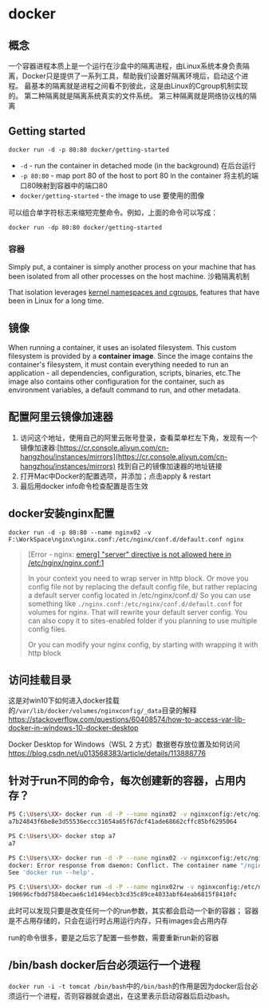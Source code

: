 # docker

## 概念

一个容器进程本质上是一个运行在沙盒中的隔离进程，由Linux系统本身负责隔离，Docker只是提供了一系列工具，帮助我们设置好隔离环境后，启动这个进程。
最基本的隔离就是进程之间看不到彼此，这是由Linux的Cgroup机制实现的。
第二种隔离就是隔离系统真实的文件系统。
第三种隔离就是网络协议栈的隔离

## Getting started

```Docker
docker run -d -p 80:80 docker/getting-started
```

* `-d` - run the container in detached mode (in the background) 在后台运行
* `-p 80:80` - map port 80 of the host to port 80 in the container 将主机的端口80映射到容器中的端口80
* `docker/getting-started` - the image to use 要使用的图像

可以组合单字符标志来缩短完整命令。例如，上面的命令可以写成：

```Docker
docker run -dp 80:80 docker/getting-started
```

### 容器

Simply put, a container is simply another process on your machine that has been isolated from all other processes on the host machine. 沙箱隔离机制

That isolation leverages [kernel namespaces and cgroups](https://medium.com/@saschagrunert/demystifying-containers-part-i-kernel-space-2c53d6979504), features that have been in Linux for a long time.

## 镜像

When running a container, it uses an isolated filesystem. This custom filesystem is provided by a **container image**. Since the image contains the container's filesystem, it must contain everything needed to run an application - all dependencies, configuration, scripts, binaries, etc.The image also contains other configuration for the container, such as environment variables, a default command to run, and other metadata.

## 配置阿里云镜像加速器

1. 访问这个地址，使用自己的阿里云账号登录，查看菜单栏左下角，发现有一个镜像加速器:[https://cr.console.aliyun.com/cn-hangzhou/instances/mirrors](https://cr.console.aliyun.com/cn-hangzhou/instances/mirrors) 找到自己的镜像加速器的地址链接
2. 打开Mac中Docker的配置选项，并添加；点击apply & restart
3. 最后用docker info命令检查配置是否生效

## docker安装nginx配置

```docker
docker run -d -p 80:80 --name nginx02 -v F:\WorkSpace\nginx\nginx.conf:/etc/nginx/conf.d/default.conf nginx
```

> [Error - nginx: [emerg\] "server" directive is not allowed here in /etc/nginx/nginx.conf:1](https://stackoverflow.com/questions/59848507/error-nginx-emerg-server-directive-is-not-allowed-here-in-etc-nginx-ngin)
>
> In your context you need to wrap server in http block. Or move you config file not by replacing the default config file, but rather replacing a default server config located in /etc/nginx/conf.d/ So you can use something like
>  `./nginx.conf:/etc/nginx/conf.d/default.conf`
> for volumes for nginx. That will rewrite your default server config. You can also copy it to sites-enabled folder if you planning to use multiple config files.
>
> Or you can modify your nginx config, by starting with wrapping it with http block

## 访问挂载目录

这是对win10下如何进入docker挂载的`/var/lib/docker/volumes/nginxconfig/_data`目录的解释
<https://stackoverflow.com/questions/60408574/how-to-access-var-lib-docker-in-windows-10-docker-desktop>

Docker Desktop for Windows（WSL 2 方式）数据卷存放位置及如何访问
<https://blog.csdn.net/u013568383/article/details/113888776>

## 针对于run不同的命令，每次创建新的容器，占用内存？

```Bash
PS C:\Users\XX> docker run -d -P --name nginx02 -v nginxconfig:/etc/nginx:ro nginx
a7b24843f6be8e3d55536eccc31654a65f67dcf41ade68662cffc85bf6295064

PS C:\Users\XX> docker stop a7
a7

PS C:\Users\XX> docker run -d -P --name nginx02 -v nginxconfig:/etc/nginx:rw nginx
docker: Error response from daemon: Conflict. The container name "/nginx02" is already in use by container "a7b24843f6be8e3d55536eccc31654a65f67dcf41ade68662cffc85bf6295064". You have to remove (or rename) that container to be able to reuse that name.
See 'docker run --help'.

PS C:\Users\XX> docker run -d -P --name nginx02rw -v nginxconfig:/etc/nginx:rw nginx
190696cfbdd7584becae6c1d1494ecb3cd35c89ce4033abf64eab6815f8410fc

```

此时可以发现只要是改变任何一个的run参数，其实都会启动一个新的容器；
容器是不占用存储的，只会在运行时占用运行内存，只有images会占用内存

run的命令很多，要是之后忘了配置一些参数，需要重新run新的容器

## /bin/bash  docker后台必须运行一个进程

`docker run -i -t tomcat /bin/bash`中的`/bin/bash`的作用是因为docker后台必须运行一个进程，否则容器就会退出，在这里表示启动容器后启动bash。
